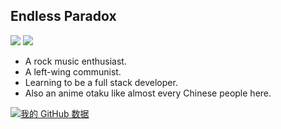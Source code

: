 ## Endless Paradox
![](https://img.shields.io/badge/main%20language-c%2B%2B-00599C?logo=c%2B%2B) ![](https://img.shields.io/badge/major-network%20and%20database-E95420?logo=ubuntu) 

- A rock music enthusiast.
- A left-wing communist.
- Learning to be a full stack developer.
- Also an anime otaku like almost every Chinese people here.

[![我的 GitHub 数据](https://github-readme-stats.vercel.app/api?username=EndlessParadox1&show_icons=true)](https://github.com/EndlessParadox1)
